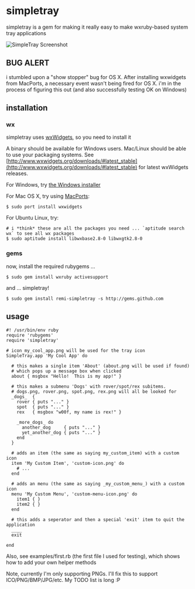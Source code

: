 # simpletray

simpletray is a gem for making it really easy to make wxruby-based system tray applications

![SimpleTray Screenshot](http://github.com/remi/simpletray/tree/master/simpletray.png?raw=true)

## BUG ALERT

i stumbled upon a "show stopper" bug for OS X.  After installing wxwidgets from MacPorts, a necessary event wasn't being fired for OS X.  i'm in the process of figuring this out (and also successfully testing OK on Windows)

## installation

### wx

simpletray uses [wxWidgets](http://www.wxwidgets.org), so you need to install it

A binary should be available for Windows users.  Mac/Linux should be able to use your packaging systems.
See [http://www.wxwidgets.org/downloads/#latest_stable](http://www.wxwidgets.org/downloads/#latest_stable) for latest wxWidgets releases.

For Windows, try [the Windows installer](http://prdownloads.sourceforge.net/wxwindows/wxMSW-2.8.9-Setup.exe)

For Mac OS X, try using [MacPorts](http://www.macports.org/):

    $ sudo port install wxwidgets

For Ubuntu Linux, try:

    # i *think* these are all the packages you need ... `aptitude search wx` to see all wx packages
    $ sudo aptitude install libwxbase2.8-0 libwxgtk2.8-0

### gems

now, install the required rubygems ...

    $ sudo gem install wxruby activesupport

and ... simpletray!

    $ sudo gem install remi-simpletray -s http://gems.github.com

## usage

    #! /usr/bin/env ruby
    require 'rubygems'
    require 'simpletray'

    # icon my_cool_app.png will be used for the tray icon
    SimpleTray.app 'My Cool App' do

      # this makes a single item 'About' (about.png will be used if found)
      # which pops up a message box when clicked
      about { msgbox "Hello!  This is my app!" }

      # this makes a submenu 'Dogs' with rover/spot/rex subitems.
      # dogs.png, rover.png, spot.png, rex.png will all be looked for
      _dogs_  {
        rover { puts "..." }
        spot  { puts "..." }
        rex   { msgbox "w00f, my name is rex!" } 

        _more_dogs_ do
          another_dog     { puts "..." }
          yet_another_dog { puts "..." }
        end
      }

      # adds an item (the same as saying my_custom_item) with a custom icon
      item 'My Custom Item', 'custom-icon.png' do
        # ...
      end

      # adds an menu (the same as saying _my_custom_menu_) with a custom icon
      menu 'My Custom Menu', 'custom-menu-icon.png' do
        item1 { }
        item2 { }
      end

      # this adds a seperator and then a special 'exit' item to quit the application
      ____
      exit

    end

Also, see examples/first.rb (the first file I used for testing), which shows how to add 
your own helper methods

Note, currently I'm only supporting PNGs.  I'll fix this to support ICO/PNG/BMP/JPG/etc.
My TODO list is long  :P
